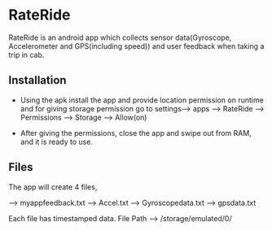 # RateRide
RateRide is an android app which collects sensor data(Gyroscope, Accelerometer and GPS(including speed)) and user feedback when taking a trip in cab.

## Installation
+ Using the apk install the app and provide location permission on runtime and for giving storage permission go to settings--> apps --> RateRide --> Permissions --> Storage --> Allow(on)

+ After giving the permissions, close the app and swipe out from RAM, and it is ready to use.

## Files
The app will create 4 files, 

--> myappfeedback.txt
--> Accel.txt
--> Gyroscopedata.txt
--> gpsdata.txt

Each file has timestamped data.
File Path --> /storage/emulated/0/